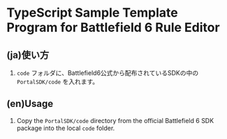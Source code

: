 
# TypeScript Sample Template Program for Battlefield 6 Rule Editor

## (ja)使い方

1. `code` フォルダに、Battlefield6公式から配布されているSDKの中の `PortalSDK/code` を入れます。

## (en)Usage

1. Copy the `PortalSDK/code` directory from the official Battlefield 6 SDK package into the local `code` folder.